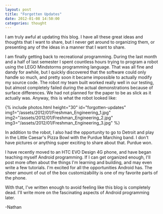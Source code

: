 ```yaml
---
layout: post
title: "Forgotten Updates"
date: 2012-01-08 14:50:00
categories: thought
---
```


I am truly awful at updating this blog.  I have all these great ideas and thoughts that I want to share, but I never get around to organizing them, or presenting any of the ideas in a manner that I want to share.

I am finally getting back to recreational programming.  During the last month and a half of last semester I spent countless hours trying to program a robot using the LEGO Mindstorms programming language.  That was all fine and dandy for awhile, but I quickly discovered that the software could only handle so much, and pretty soon it became impossible to actually modify my source code.  The robot my team built worked really well in our testing, but almost completely failed during the actual demonstrations because of surface differences.  We had not planned for the paper to be as slick as it actually was. Anyway, this is what the robot looked like:

{% include photos.html
  height="30" id="forgotten-updates"
  img1="/assets/2012/01/Freshman_Engineering_1.jpg"
  img2="/assets/2012/01/Freshman_Engineering_2.jpg"
  img3="/assets/2012/01/Freshman_Engineering_3.jpg"
%}

In addition to the robot, I also had the opportunity to go to Detroit and play in the Little Caesar's Pizza Bowl with the Purdue Marching band.  I don't have pictures or anything super exciting to share about that.  Purdue won.

I have recently moved to an HTC EVO Design 4G phone, and have began teaching myself Android programming.  If I can get organized enough, I'll post more often about the things I'm learning and building, and may even write a few tutorials. I'm excited for all the opportunities Android has.  The sheer amount of out of the box customizability is one of my favorite parts of the phone.

With that, I've written enough to avoid feeling like this blog is completely dead.  I'll write more on the fascinating aspects of Android programming later.

-Nathan
